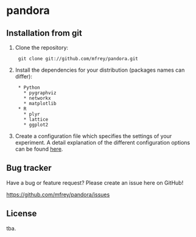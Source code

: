 pandora
=======

Installation from git
---------------------
1. Clone the repository:

		git clone git://github.com/mfrey/pandora.git

2. Install the dependencies for your distribution (packages names can differ):

        * Python
		  * pygraphviz 
		  * networkx
		  * matplotlib
		* R
          * plyr
		  * lattice
		  * ggplot2

3. Create a configuration file which specifies the settings of your experiment. A detail explanation of the different configuration options can be found [here](https://github.com/mfrey/pandora/wiki/Experiments "experiment description"). 

Bug tracker
-----------
Have a bug or feature request? Please create an issue here on GitHub!

https://github.com/mfrey/pandora/issues


License
-------
tba.

